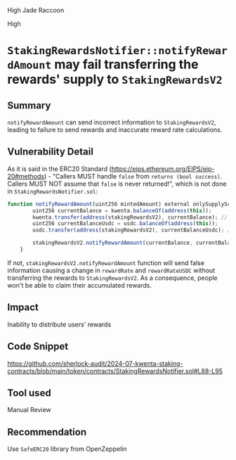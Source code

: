 High Jade Raccoon

High

# `StakingRewardsNotifier::notifyRewardAmount` may fail transferring the rewards' supply to `StakingRewardsV2`

## Summary
`notifyRewardAmount` can send incorrect information to `StakingRewardsV2`, leading to failure to send rewards and inaccurate reward rate calculations.
## Vulnerability Detail
As it is said in the ERC20 Standard (https://eips.ethereum.org/EIPS/eip-20#methods) - "Callers MUST handle `false` from `returns (bool success)`. Callers MUST NOT assume that `false` is never returned!", which is not done in `StakingRewardsNotifier.sol`:
```javascript
function notifyRewardAmount(uint256 mintedAmount) external onlySupplySchedule {
        uint256 currentBalance = kwenta.balanceOf(address(this));
        kwenta.transfer(address(stakingRewardsV2), currentBalance); // <@
        uint256 currentBalanceUsdc = usdc.balanceOf(address(this));
        usdc.transfer(address(stakingRewardsV2), currentBalanceUsdc); // <@

        stakingRewardsV2.notifyRewardAmount(currentBalance, currentBalanceUsdc);
    }
```
If not, `stakingRewardsV2.notifyRewardAmount` function will send false information causing a change in `rewardRate` and `rewardRateUSDC` without transferring the rewards to `StakingRewardsV2`. As a consequence, people won't be able to claim their accumulated rewards.

## Impact
Inability to distribute users' rewards
## Code Snippet
https://github.com/sherlock-audit/2024-07-kwenta-staking-contracts/blob/main/token/contracts/StakingRewardsNotifier.sol#L88-L95
## Tool used

Manual Review

## Recommendation
Use `SafeERC20` library  from OpenZeppelin